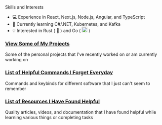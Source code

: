 Skills and Interests
- 💻 Experience in React, Next.js, Node.js, Angular, and TypeScript
- 🌱 Currently learning C#/.NET, Kubernetes, and Kafka
- 💡 Interested in Rust ( 🦀 ) and Go ( [<img src="./gopher.png" height="18">](#) )

### [View Some of My Projects](./PROJECTS.md)

Some of the personal projects that I've recently worked on or am currently working on

### [List of Helpful Commands I Forget Everyday](https://github.com/JayMartMedia/helpful-commands)

Commands and keybinds for different software that I just can't seem to remember

### [List of Resources I Have Found Helpful](https://github.com/JayMartMedia/helpful-resources)

Quality articles, videos, and documentation that I have found helpful while learning various things or completing tasks